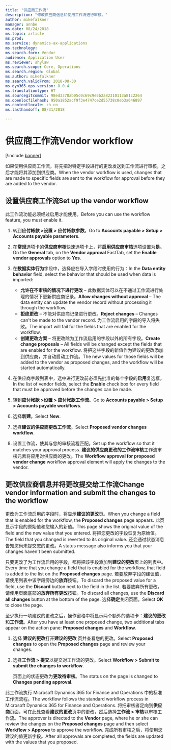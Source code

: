 ```yaml
---
title: "供应商工作流"
description: "修改供应商信息和使用工作流进行审核。"
author: mikefalkner
manager: annbe
ms.date: 08/24/2018
ms.topic: article
ms.prod: 
ms.service: dynamics-ax-applications
ms.technology: 
ms.search.form: Vendor
audience: Application User
ms.reviewer: shylaw
ms.search.scope: Core, Operations
ms.search.region: Global
ms.author: mikefalkner
ms.search.validFrom: 2018-08-30
ms.dyn365.ops.version: 8.0.4
ms.translationtype: HT
ms.sourcegitcommit: 98ed3378ab05c0c69c9e5b2a82310113a81c2264
ms.openlocfilehash: 950a1852acf9f3e4747ce2d55738c0eb3a646897
ms.contentlocale: zh-cn
ms.lasthandoff: 08/31/2018

---
```


# <a name="vendor-workflow"></a><span data-ttu-id="593e8-103">供应商工作流</span><span class="sxs-lookup"><span data-stu-id="593e8-103">Vendor workflow</span></span>

[!include [banner](../includes/banner.md)]

<span data-ttu-id="593e8-104">如果使用供应商工作流，将先把对特定字段进行的更改发送到工作流进行审核，之后才能将其添加到供应商。</span><span class="sxs-lookup"><span data-stu-id="593e8-104">When the vendor workflow is used, changes that are made to specific fields are sent to the workflow for approval before they are added to the vendor.</span></span>

## <a name="set-up-the-vendor-workflow"></a><span data-ttu-id="593e8-105">设置供应商工作流</span><span class="sxs-lookup"><span data-stu-id="593e8-105">Set up the vendor workflow</span></span>

<span data-ttu-id="593e8-106">此工作流功能必须经过启用才能使用。</span><span class="sxs-lookup"><span data-stu-id="593e8-106">Before you can use the workflow feature, you must enable it.</span></span>

1. <span data-ttu-id="593e8-107">转到**应付帐款 \>设置 \> 应付帐款参数**。</span><span class="sxs-lookup"><span data-stu-id="593e8-107">Go to **Accounts payable \> Setup \> Accounts payable parameters**.</span></span>
2. <span data-ttu-id="593e8-108">在**常规**选项卡的**供应商审核**快速选项卡上，将**启用供应商审核**选项设置为**是**。</span><span class="sxs-lookup"><span data-stu-id="593e8-108">On the **General** tab, on the **Vendor approval** FastTab, set the **Enable vendor approvals** option to **Yes**.</span></span>
3. <span data-ttu-id="593e8-109">在**数据实体行为**字段中，选择应在导入字段时使用的行为：</span><span class="sxs-lookup"><span data-stu-id="593e8-109">In the **Data entity behavior** field, select the behavior that should be used when data is imported:</span></span>

    - <span data-ttu-id="593e8-110">**允许在不审核的情况下进行更改** – 此数据实体可以在不通过工作流进行处理的情况下更新供应商记录。</span><span class="sxs-lookup"><span data-stu-id="593e8-110">**Allow changes without approval** – The data entity can update the vendor record without processing it through the workflow.</span></span>
    - <span data-ttu-id="593e8-111">**拒绝更改** – 不能对供应商记录进行更改。</span><span class="sxs-lookup"><span data-stu-id="593e8-111">**Reject changes** – Changes can't be made to the vendor record.</span></span> <span data-ttu-id="593e8-112">为工作流启用的字段的导入将失败。</span><span class="sxs-lookup"><span data-stu-id="593e8-112">The import will fail for the fields that are enabled for the workflow.</span></span>
    - <span data-ttu-id="593e8-113">**创建更改方案** – 将更改除为工作流启用的字段以外的所有字段。</span><span class="sxs-lookup"><span data-stu-id="593e8-113">**Create change proposals** – All fields will be changed except the fields that are enabled for the workflow.</span></span> <span data-ttu-id="593e8-114">将把这些字段的新值作为建议的更改添加到供应商，并自动启动工作流。</span><span class="sxs-lookup"><span data-stu-id="593e8-114">The new values for those fields will be added to the vendor as proposed changes, and the workflow will be started automatically.</span></span>

4. <span data-ttu-id="593e8-115">在供应商字段列表中，选中进行更改前必须先批准的每个字段的**启用**复选框。</span><span class="sxs-lookup"><span data-stu-id="593e8-115">In the list of vendor fields, select the **Enable** check box for every field that must be approved before the changes can be made.</span></span>
5. <span data-ttu-id="593e8-116">转到**应付帐款 \>设置 \> 应付帐款工作流**。</span><span class="sxs-lookup"><span data-stu-id="593e8-116">Go to **Accounts payable \> Setup \> Accounts payable workflows**.</span></span>
6. <span data-ttu-id="593e8-117">选择**新建**。</span><span class="sxs-lookup"><span data-stu-id="593e8-117">Select **New**.</span></span>
7. <span data-ttu-id="593e8-118">选择**建议的供应商更改工作流**。</span><span class="sxs-lookup"><span data-stu-id="593e8-118">Select **Proposed vendor changes workflow**.</span></span> 
8. <span data-ttu-id="593e8-119">设置工作流，使其与您的审核流程匹配。</span><span class="sxs-lookup"><span data-stu-id="593e8-119">Set up the workflow so that it matches your approval process.</span></span> <span data-ttu-id="593e8-120">**建议的供应商更改的工作流审核**工作流审核元素将应用对供应商的更改。</span><span class="sxs-lookup"><span data-stu-id="593e8-120">The **Workflow approval for proposed vendor change** workflow approval element will apply the changes to the vendor.</span></span>

## <a name="change-vendor-information-and-submit-the-changes-to-the-workflow"></a><span data-ttu-id="593e8-121">更改供应商信息并将更改提交给工作流</span><span class="sxs-lookup"><span data-stu-id="593e8-121">Change vendor information and submit the changes to the workflow</span></span>

<span data-ttu-id="593e8-122">更改为工作流启用的字段时，将显示**建议的更改**页。</span><span class="sxs-lookup"><span data-stu-id="593e8-122">When you change a field that is enabled for the workflow, the **Proposed changes** page appears.</span></span> <span data-ttu-id="593e8-123">此页显示字段的原始值和您输入的新值。</span><span class="sxs-lookup"><span data-stu-id="593e8-123">This page shows the original value of the field and the new value that you entered.</span></span> <span data-ttu-id="593e8-124">将把您更改的字段恢复为原始值。</span><span class="sxs-lookup"><span data-stu-id="593e8-124">The field that you changed is reverted to its original value.</span></span> <span data-ttu-id="593e8-125">还会通过状态消息告知您尚未提交您的更改。</span><span class="sxs-lookup"><span data-stu-id="593e8-125">A status message also informs you that your changes haven't been submitted.</span></span> 

<span data-ttu-id="593e8-126">只要更改了为工作流启用的字段，都将把该字段添加到**建议的更改**页上的列表中。</span><span class="sxs-lookup"><span data-stu-id="593e8-126">Every time that you change a field that is enabled for the workflow, that field is added to the list on the **Proposed changes** page.</span></span> <span data-ttu-id="593e8-127">若要放弃字段的建议值，请使用列表中该字段旁边的**放弃**按钮。</span><span class="sxs-lookup"><span data-stu-id="593e8-127">To discard the proposed value for a field, use the **Discard** button next to the field in the list.</span></span> <span data-ttu-id="593e8-128">若要放弃所有更改，请使用页面底部的**放弃所有更改**按钮。</span><span class="sxs-lookup"><span data-stu-id="593e8-128">To discard all changes, use the **Discard all changes** button at the bottom of the page.</span></span> <span data-ttu-id="593e8-129">选择**确定**关闭页面。</span><span class="sxs-lookup"><span data-stu-id="593e8-129">Select **OK** to close the page.</span></span>

<span data-ttu-id="593e8-130">至少执行一项建议的更改之后，操作窗格中将显示两个额外的选项卡：**建议的更改**和**工作流**。</span><span class="sxs-lookup"><span data-stu-id="593e8-130">After you have at least one proposed change, two additional tabs appear on the action pane: **Proposed changes** and **Workflow**.</span></span>

1. <span data-ttu-id="593e8-131">选择 **建议的更改**打开**建议的更改** 页并查看您的更改。</span><span class="sxs-lookup"><span data-stu-id="593e8-131">Select **Proposed changes** to open the **Proposed changes** page and review your changes.</span></span>
2. <span data-ttu-id="593e8-132">选择**工作流 \> 提交**以提交对工作流的更改。</span><span class="sxs-lookup"><span data-stu-id="593e8-132">Select **Workflow \> Submit to submit the changes to workflow**.</span></span>

    <span data-ttu-id="593e8-133">页面上的状态更改为**更改待审核**。</span><span class="sxs-lookup"><span data-stu-id="593e8-133">The status on the page is changed to **Changes pending approval**.</span></span>

<span data-ttu-id="593e8-134">此工作流执行 Microsoft Dynamics 365 for Finance and Operations 中的标准工作流流程。</span><span class="sxs-lookup"><span data-stu-id="593e8-134">The workflow follows the standard workflow process in Microsoft Dynamics 365 for Finance and Operations.</span></span> <span data-ttu-id="593e8-135">将把审核者定向到**供应商**页面，可在此处查看**建议的更改**页中的更改，然后选择**工作流 \> 审核**以审核工作流。</span><span class="sxs-lookup"><span data-stu-id="593e8-135">The approver is directed to the **Vendor** page, where he or she can review the changes on the **Proposed changes** page and then select **Workflow \> Approve** to approve the workflow.</span></span> <span data-ttu-id="593e8-136">完成所有审核之后，将使用您建议的值更新字段。</span><span class="sxs-lookup"><span data-stu-id="593e8-136">After all approvals are completed, the fields are updated with the values that you proposed.</span></span>

